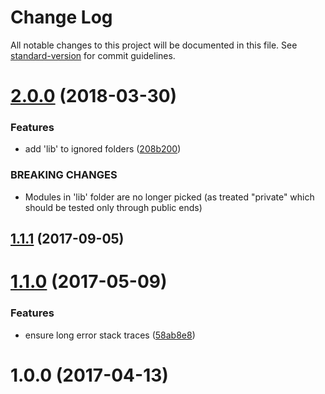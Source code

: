# Change Log

All notable changes to this project will be documented in this file. See [standard-version](https://github.com/conventional-changelog/standard-version) for commit guidelines.

<a name="2.0.0"></a>
# [2.0.0](https://github.com/medikoo/tape-index/compare/v1.1.1...v2.0.0) (2018-03-30)


### Features

* add 'lib' to ignored folders ([208b200](https://github.com/medikoo/tape-index/commit/208b200))


### BREAKING CHANGES

* Modules in 'lib' folder are no longer picked
(as treated "private" which should be tested only through public ends)



<a name="1.1.1"></a>
## [1.1.1](https://github.com/medikoo/tape-index/compare/v1.1.0...v1.1.1) (2017-09-05)



<a name="1.1.0"></a>
# [1.1.0](https://github.com/medikoo/tape-index/compare/v1.0.0...v1.1.0) (2017-05-09)


### Features

* ensure long error stack traces ([58ab8e8](https://github.com/medikoo/tape-index/commit/58ab8e8))



<a name="1.0.0"></a>
# 1.0.0 (2017-04-13)
